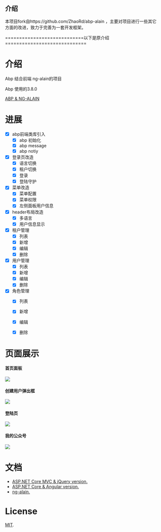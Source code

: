 ## 介绍

本项目fork自https://github.com/ZhaoRd/abp-alain ，主要对项目进行一些其它方面的改进，致力于完善为一套开发框架。

============================以下是原介绍=============================

# 介绍

Abp 结合前端 ng-alain的项目

Abp 使用的3.8.0

[ABP & NG-ALAIN](https://www.jianshu.com/p/589af988637c)

#  进展

- [x] abp前端类库引入
  - [x] abp 初始化
  - [x] abp message
  - [x] abp notiy
- [x] 登录页改造
  - [x] 语言切换
  - [x] 租户切换
  - [x] 登录
  - [x] 登陆守护
- [x] 菜单改造
  - [x] 菜单配置
  - [x] 菜单权限
  - [x] 左侧面板用户信息
- [x] header布局改造
  - [x] 多语言
  - [x] 用户信息显示
- [x] 租户管理
  - [x] 列表
  - [x] 新增
  - [x] 编辑
  - [x] 删除
- [x] 用户管理
  - [x] 列表
  - [x] 新增
  - [x] 编辑
  - [x] 删除
- [x] 角色管理
  - [x] 列表
  - [x] 新增
  - [x] 编辑
  - [x] 删除
  

# 页面展示

#### 首页面板
![](_screenshots/alain-home.png)

#### 创建用户弹出框
![](_screenshots/ui-user-create-modal.png)

#### 登陆页

![](_screenshots/alain-login.png)


#### 我的公众号

![](_screenshots/qrcode.jpg)

# 文档

* [ASP.NET Core MVC & jQuery version.](https://aspnetboilerplate.com/Pages/Documents/Zero/Startup-Template-Core)
* [ASP.NET Core & Angular  version.](https://aspnetboilerplate.com/Pages/Documents/Zero/Startup-Template-Angular)
* [ng-alain.](https://ng-alain.com/)


# License

[MIT](LICENSE).